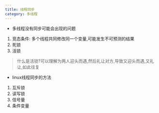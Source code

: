 ```yaml
---
title: 线程同步
category: 多线程
---
```


- 多线程没有同步可能会出现的问题
1. 竞态条件:
多个线程共同修改同一个变量,可能发生不可预测的结果
2. 死锁
3. 活锁
> 什么是活锁?可以理解为两人迎头而遇,然后礼让对方,导致又迎头而遇,又礼让,如此往复

- linux线程同步的方法
1. 互斥锁
2. 读写锁
3. 信号量
4. 条件变量
